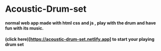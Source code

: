 # Acoustic-Drum-set 
#### normal web app made with html css and js , play with the drum and have fun with its music.
#### (click here)[https://acoustic-drum-set.netlify.app] to start your playing drum set
